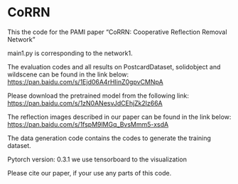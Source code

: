 # CoRRN

This the code for the PAMI paper “CoRRN: Cooperative Reflection Removal Network”

main1.py is corresponding to the network1. 

The evaluation codes and all results on PostcardDataset, solidobject and wildscene can be found in the link below: 
https://pan.baidu.com/s/1Ejd06A4rHIinZ0gpvCMNpA

Please download the pretrained model from the following link:
https://pan.baidu.com/s/1zN0ANesvJdCEhjZk2lz66A

The reflection images described in our paper can be found in the link below:
https://pan.baidu.com/s/1fspM9lMGq_BvsMmm5-xsdA

The data generation code contains the codes to generate the training dataset. 

Pytorch version: 0.3.1 we use tensorboard to the visualization

Please cite our paper, if your use any parts of this code. 
